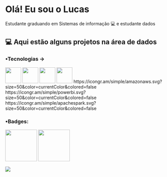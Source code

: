 # Olá! Eu sou o Lucas 
Estudante graduando em Sistemas de informação 💻 e estudante dados

## 💻 Aqui  estão alguns projetos na área de dados
  
### •Tecnologias → 
<img src="https://cdn.jsdelivr.net/gh/devicons/devicon/icons/python/python-original.svg" width=50px />
<img src="https://cdn.jsdelivr.net/gh/devicons/devicon/icons/mysql/mysql-original-wordmark.svg" width=50px />
<img src="https://cdn.jsdelivr.net/gh/devicons/devicon/icons/pandas/pandas-original-wordmark.svg" width=50px />
<img src="https://cdn.jsdelivr.net/gh/devicons/devicon/icons/jupyter/jupyter-original-wordmark.svg" width=50px />
https://icongr.am/simple/amazonaws.svg?size=50&color=currentColor&colored=false
https://icongr.am/simple/powerbi.svg?size=50&color=currentColor&colored=false
https://icongr.am/simple/apachespark.svg?size=50&color=currentColor&colored=false
  
  
 ### •Badges:
<div>
<img src="https://user-images.githubusercontent.com/83434422/168397230-7db90d1d-5998-487c-9fdb-4ae2f5d5706a.png" width="100px" /> <img src="https://user-images.githubusercontent.com/83434422/172680710-97ef966e-bb7a-46ec-86a3-e5c2368586a8.png" width="100px" />
</div>

  <a href="https://www.linkedin.com/in/lucas-souza-296126218/" target="_blank"><img src="https://img.shields.io/badge/-LinkedIn-%230077B5?style=for-the-badge&logo=linkedin&logoColor=white" target="_blank"></a> 
  

